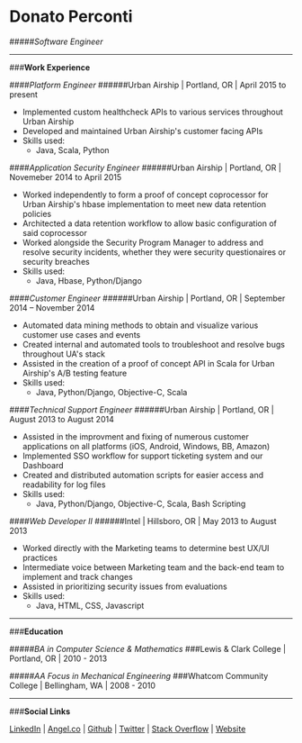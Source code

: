 # **Donato Perconti**
#####*Software Engineer*

***
###**Work Experience**

####_Platform Engineer_
######Urban Airship | Portland, OR | April 2015 to present
- Implemented custom healthcheck APIs to various services throughout Urban Airship
- Developed and maintained Urban Airship's customer facing APIs
- Skills used:
    + Java, Scala, Python


####_Application Security Engineer_
######Urban Airship | Portland, OR | Novemeber 2014 to April 2015
- Worked independently to form a proof of concept coprocessor for Urban Airship's hbase implementation to meet new data retention policies
- Architected a data retention workflow to allow basic configuration of said coprocessor
- Worked alongside the Security Program Manager to address and resolve security incidents, whether they were security questionaires or security breaches
- Skills used:
    + Java, Hbase, Python/Django


####_Customer Engineer_
######Urban Airship | Portland, OR | September 2014 – November 2014
- Automated data mining methods to obtain and visualize various customer use cases and events
- Created internal and automated tools to troubleshoot and resolve bugs throughout UA's stack
- Assisted in the creation of a proof of concept API in Scala for Urban Airship's A/B testing feature
- Skills used:
    + Java, Python/Django, Objective-C, Scala


####_Technical Support Engineer_
######Urban Airship | Portland, OR | August 2013 to August 2014
- Assisted in the improvment and fixing of numerous customer applications on all platforms (iOS, Android, Windows, BB, Amazon)
- Implemented SSO workflow for support ticketing system and our Dashboard
- Created and distributed automation scripts for easier access and readability for log files
- Skills used:
    + Java, Python/Django, Objective-C, Scala, Bash Scripting


####_Web Developer II_
######Intel | Hillsboro, OR | May 2013 to August 2013
- Worked directly with the Marketing teams to determine best UX/UI practices
- Intermediate voice between Marketing team and the back-end team to implement and track changes
- Assisted in prioritizing security issues from evaluations
- Skills used:
    + Java, HTML, CSS, Javascript


***
###**Education**

#####_BA in Computer Science & Mathematics_
###Lewis & Clark College | Portland, OR | 2010 - 2013


#####_AA Focus in Mechanical Engineering_
###Whatcom Community College | Bellingham, WA | 2008 - 2010

***
###**Social Links**

[LinkedIn](https://www.linkedin.com/in/dperconti) | 
[Angel.co](https://angel.co/dperconti) | 
[Github](https://github.com/dperconti) | 
[Twitter](https://twitter.com/dperconti) | 
[Stack Overflow](http://stackoverflow.com/users/2600731/dperconti) |
[Website](http://www.dperconti.com/)



